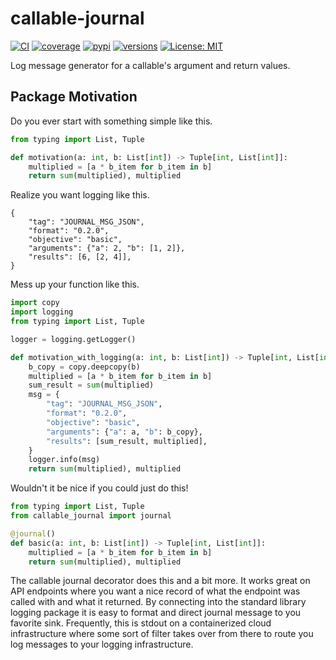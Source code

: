# callable-journal
[![CI](https://github.com/nathan5280/callable-journal/workflows/Test/badge.svg)](https://github.com/nathan5280/callable-journal/actions)
[![coverage](https://codecov.io/gh/nathan5280/callable-journal/develop/graph/badge.svg)](https://codecov.io/gh/nathan5280/callable-journal)
[![pypi](https://img.shields.io/pypi/v/callable-journal.svg)](https://pypi.python.org/pypi/callable-journal)
[![versions](https://img.shields.io/pypi/pyversions/callable-journal.svg)](https://github.com/nathan5280/callable-journal)
[![License: MIT](https://img.shields.io/badge/License-MIT-yellow.svg)](https://github.com/nathan5280/callable-journal/blob/master/LICENSE)

Log message generator for a callable's argument and return values.

## Package Motivation
Do you ever start with something simple like this.
```python
from typing import List, Tuple

def motivation(a: int, b: List[int]) -> Tuple[int, List[int]]:
    multiplied = [a * b_item for b_item in b]
    return sum(multiplied), multiplied
```
Realize you want logging like this.
```text
{
    "tag": "JOURNAL_MSG_JSON",
    "format": "0.2.0",
    "objective": "basic",
    "arguments": {"a": 2, "b": [1, 2]},
    "results": [6, [2, 4]],
}
```
Mess up your function like this.
```python
import copy
import logging
from typing import List, Tuple

logger = logging.getLogger()

def motivation_with_logging(a: int, b: List[int]) -> Tuple[int, List[int]]:
    b_copy = copy.deepcopy(b)
    multiplied = [a * b_item for b_item in b]
    sum_result = sum(multiplied)
    msg = {
        "tag": "JOURNAL_MSG_JSON",
        "format": "0.2.0",
        "objective": "basic",
        "arguments": {"a": a, "b": b_copy},
        "results": [sum_result, multiplied],
    }
    logger.info(msg)
    return sum(multiplied), multiplied
```

Wouldn't it be nice if you could just do this!
```python
from typing import List, Tuple
from callable_journal import journal

@journal()
def basic(a: int, b: List[int]) -> Tuple[int, List[int]]:
    multiplied = [a * b_item for b_item in b]
    return sum(multiplied), multiplied
```

The callable journal decorator does this and a bit more.  It works great on API endpoints 
where you want a nice record of what the endpoint was called with and what it returned.  By 
connecting into the standard library logging package it is easy to format and direct 
journal message to you favorite sink.  Frequently, this is stdout on a containerized cloud 
infrastructure where some sort of filter takes over from there to route you log messages to
your logging infrastructure. 